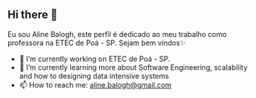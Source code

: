 ## Hi there 👋

Eu sou Aline Balogh, este perfil é dedicado ao meu trabalho como professora na ETEC de Poá - SP. Sejam bem vindos✨

- 🔭 I’m currently working on ETEC de Poá - SP.
- 🌱 I’m currently learning more about Software Engineering, scalability and how to designing data intensive systems
- 📫 How to reach me: aline.balogh@gmail.com


